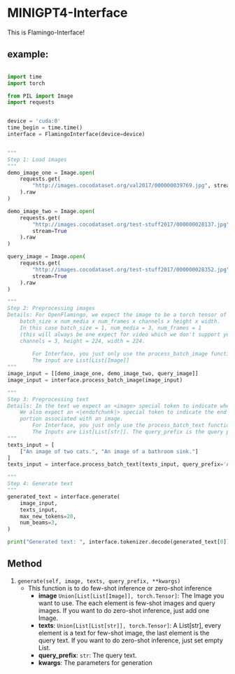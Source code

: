 # MINIGPT4-Interface
This is Flamingo-Interface!


## example:
```python

import time
import torch

from PIL import Image
import requests


device = 'cuda:0'
time_begin = time.time()
interface = FlamingoInterface(device=device)


"""
Step 1: Load images
"""
demo_image_one = Image.open(
    requests.get(
        "http://images.cocodataset.org/val2017/000000039769.jpg", stream=True
    ).raw
)

demo_image_two = Image.open(
    requests.get(
        "http://images.cocodataset.org/test-stuff2017/000000028137.jpg",
        stream=True
    ).raw
)

query_image = Image.open(
    requests.get(
        "http://images.cocodataset.org/test-stuff2017/000000028352.jpg",
        stream=True
    ).raw
)

"""
Step 2: Preprocessing images
Details: For OpenFlamingo, we expect the image to be a torch tensor of shape 
    batch_size x num_media x num_frames x channels x height x width. 
    In this case batch_size = 1, num_media = 3, num_frames = 1 
    (this will always be one expect for video which we don't support yet), 
    channels = 3, height = 224, width = 224.
            
        For Interface, you just only use the process_batch_image function! 
        The input are List[List[Image]]
"""
image_input = [[demo_image_one, demo_image_two, query_image]]
image_input = interface.process_batch_image(image_input)

"""
Step 3: Preprocessing text
Details: In the text we expect an <image> special token to indicate where an image is.
    We also expect an <|endofchunk|> special token to indicate the end of the text 
    portion associated with an image.
        For Interface, you just only use the process_batch_text function!
        The Inputs are List[List[str]]. The query_prefix is the query prompt.
"""
texts_input = [
    ["An image of two cats.", "An image of a bathroom sink."]
]
texts_input = interface.process_batch_text(texts_input, query_prefix='An image of ')

"""
Step 4: Generate text
"""
generated_text = interface.generate(
    image_input,
    texts_input,
    max_new_tokens=20,
    num_beams=3,
)

print("Generated text: ", interface.tokenizer.decode(generated_text[0]), "time: ", time.time() - time_begin)

```


## Method 
1. `generate(self, image, texts, query_prefix, **kwargs)`
    - This function is to do few-shot inference or zero-shot inference
      - **image** `Union[List[List[Image]], torch.Tensor]`: The Image you want to use. The each element is few-shot images and query images. If you want to do zero-shot inference, just add one Image. 
      - **texts**: `Union[List[List[str]], torch.Tensor]`: A List[str], every element is a text for few-shot image, the last element is the query text. If you want to do zero-shot inference, just set empty List.
      - **query_prefix**: `str`: The query text.
      - **kwargs**: The parameters for generation

